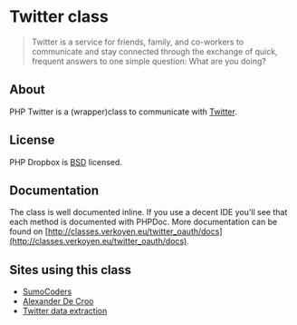 # Twitter class

> Twitter is a service for friends, family, and co-workers to communicate and stay connected through the exchange of quick, frequent answers to one simple question: What are you doing?

## About

PHP Twitter is a (wrapper)class to communicate with [Twitter](http://twitter.com).

## License

PHP Dropbox is [BSD](http://classes.verkoyen.eu/overview/bsd) licensed.

## Documentation

The class is well documented inline. If you use a decent IDE you'll see that each method is documented with PHPDoc.
More documentation can be found on [http://classes.verkoyen.eu/twitter_oauth/docs](http://classes.verkoyen.eu/twitter_oauth/docs).

## Sites using this class

* [SumoCoders](http://www.sumocoders.be)
* [Alexander De Croo](http://www.alexanderdecroo.be)
* [Twitter data extraction](http://laurensgoessemantic.wordpress.com/2010/11/09/twitterdata-extraction/)
